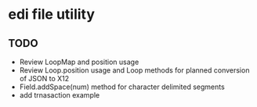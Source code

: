 # edi file utility

## TODO

- Review LoopMap and position usage
- Review Loop.position usage and Loop methods for planned conversion of JSON to X12
- Field.addSpace(num) method for character delimited segments
- add trnasaction example
